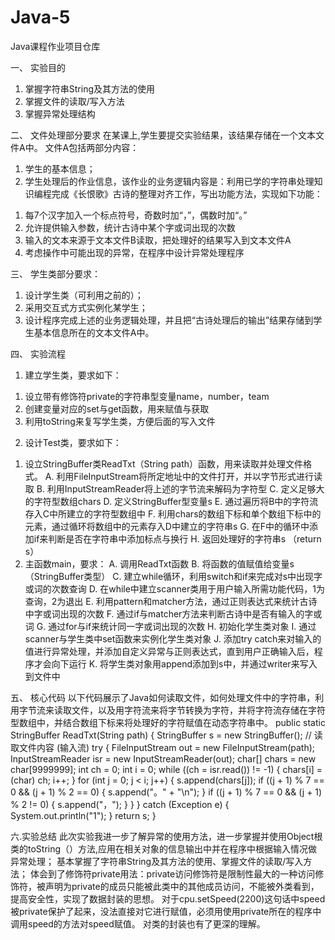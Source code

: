 # Java-5
Java课程作业项目仓库

一、 实验目的
1. 掌握字符串String及其方法的使用
2. 掌握文件的读取/写入方法
3. 掌握异常处理结构

二、 文件处理部分要求
在某课上,学生要提交实验结果，该结果存储在一个文本文件A中。
文件A包括两部分内容：
1. 学生的基本信息；
2. 学生处理后的作业信息，该作业的业务逻辑内容是：利用已学的字符串处理知识编程完成《长恨歌》古诗的整理对齐工作，写出功能方法，实现如下功能：
1) 每7个汉字加入一个标点符号，奇数时加“，”，偶数时加“。”
2) 允许提供输入参数，统计古诗中某个字或词出现的次数
3) 输入的文本来源于文本文件B读取，把处理好的结果写入到文本文件A
4) 考虑操作中可能出现的异常，在程序中设计异常处理程序

三、 学生类部分要求：
1. 设计学生类（可利用之前的）；
2. 采用交互式方式实例化某学生；
3. 设计程序完成上述的业务逻辑处理，并且把“古诗处理后的输出”结果存储到学生基本信息所在的文本文件A中。

四、 实验流程
1. 建立学生类，要求如下：
1) 设立带有修饰符private的字符串型变量name，number，team
2) 创建变量对应的set与get函数，用来赋值与获取
3) 利用toString来复写学生类，方便后面的写入文件
2. 设计Test类，要求如下：
1) 设立StringBuffer类ReadTxt（String path）函数，用来读取并处理文件格式。
A. 利用FileInputStream将所定地址中的文件打开，并以字节形式进行读取
B. 利用InputStreamReader将上述的字节流来解码为字符型
C. 定义足够大的字符型数组chars
D. 定义StringBuffer型变量s
E. 通过遍历将B中的字符流存入C中所建立的字符型数组中
F. 利用chars的数组下标和单个数组下标中的元素，通过循环将数组中的元素存入D中建立的字符串s
G. 在F中的循环中添加if来判断是否在字符串中添加标点与换行
H. 返回处理好的字符串s （return s）
2) 主函数main，要求：
A. 调用ReadTxt函数
B. 将函数的值赋值给变量s（StringBuffer类型）
C. 建立while循环，利用switch和if来完成对s中出现字或词的次数查询
D. 在while中建立scanner类用于用户输入所需功能代码，1为查询，2为退出
E. 利用pattern和matcher方法，通过正则表达式来统计古诗中字或词出现的次数
F. 通过if与matcher方法来判断古诗中是否有输入的字或词
G. 通过for与if来统计同一字或词出现的次数
H. 初始化学生类对象
I. 通过scanner与学生类中set函数来实例化学生类对象
J. 添加try catch来对输入的值进行异常处理，并添加自定义异常与正则表达式，直到用户正确输入后，程序才会向下运行
K. 将学生类对象用append添加到s中，并通过writer来写入到文件中

五、 核心代码
以下代码展示了Java如何读取文件，如何处理文件中的字符串，利用字节流来读取文件，以及用字符流来将字节转换为字符，并将字符流存储在字符型数组中，并结合数组下标来将处理好的字符赋值在动态字符串中。
public static StringBuffer ReadTxt(String path) {
        StringBuffer s = new StringBuffer();
        // 读取文件内容 (输入流)
        try {
            FileInputStream out = new FileInputStream(path);
            InputStreamReader isr = new InputStreamReader(out);
            char[] chars = new char[9999999];
            int ch = 0;
            int i = 0;
            while ((ch = isr.read()) != -1) {
                chars[i] = (char) ch;
                i++;
            }
            for (int j = 0; j < i; j++) {
                s.append(chars[j]);
                if ((j + 1) % 7 == 0 && (j + 1) % 2 == 0) {
                    s.append("。" + "\n");
                }
                if ((j + 1) % 7 == 0 && (j + 1) % 2 != 0) {
                    s.append("，");
                }
            }
        } catch (Exception e) {
            System.out.println("1");
        }
        return s;
    }

六.实验总结
    此次实验我进一步了解异常的使用方法，进一步掌握并使用Object根类的toString（）方法,应用在相关对象的信息输出中并在程序中根据输入情况做异常处理；
    基本掌握了字符串String及其方法的使用、掌握文件的读取/写入方法；
    体会到了修饰符private用法：private访问修饰符是限制性最大的一种访问修饰符，被声明为private的成员只能被此类中的其他成员访问，不能被外类看到，提高安全性，实现了数据封装的思想。
    对于cpu.setSpeed(2200)这句话中speed被private保护了起来，没法直接对它进行赋值，必须用使用private所在的程序中调用speed的方法对speed赋值。
    对类的封装也有了更深的理解。
